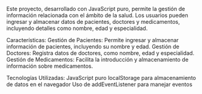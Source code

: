 Este proyecto, desarrollado con JavaScript puro, permite la gestión de información relacionada con el ámbito de la salud. Los usuarios pueden ingresar y almacenar datos de pacientes, doctores y medicamentos, incluyendo detalles como nombre, edad y especialidad.

Características:
Gestión de Pacientes: Permite ingresar y almacenar información de pacientes, incluyendo su nombre y edad.
Gestión de Doctores: Registra datos de doctores, como nombre, edad y especialidad.
Gestión de Medicamentos: Facilita la introducción y almacenamiento de información sobre medicamentos.

Tecnologías Utilizadas:
JavaScript puro
localStorage para almacenamiento de datos en el navegador
Uso de addEventListener para manejar eventos